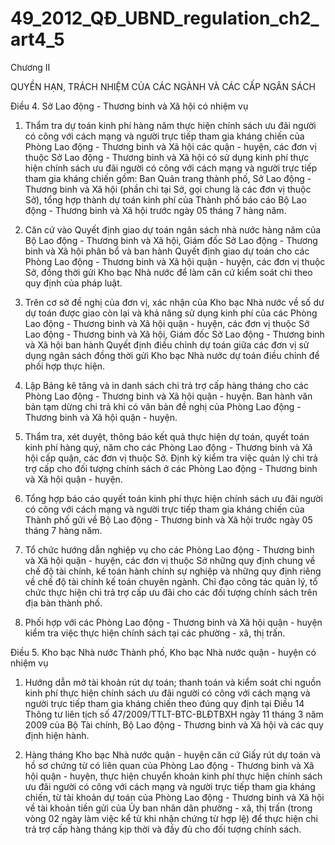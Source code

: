 # 49_2012_QĐ_UBND_regulation_ch2_art4_5
Chương II

QUYỀN HẠN, TRÁCH NHIỆM CỦA CÁC NGÀNH VÀ CÁC CẤP NGÂN SÁCH

Điều 4. Sở Lao động - Thương binh và Xã hội có nhiệm vụ

1. Thẩm tra dự toán kinh phí hàng năm thực hiện chính sách ưu đãi người có công với cách mạng và người trực tiếp tham gia kháng chiến của Phòng Lao động - Thương binh và Xã hội các quận - huyện, các đơn vị thuộc Sở Lao động - Thương binh và Xã hội có sử dụng kinh phí thực hiện chính sách ưu đãi người có công với cách mạng và người trực tiếp tham gia kháng chiến gồm: Ban Quản trang thành phố, Sở Lao động - Thương binh và Xã hội (phần chi tại Sở, gọi chung là các đơn vị thuộc Sở), tổng hợp thành dự toán kinh phí của Thành phố báo cáo Bộ Lao động - Thương binh và Xã hội trước ngày 05 tháng 7 hàng năm.

2. Căn cứ vào Quyết định giao dự toán ngân sách nhà nước hàng năm của Bộ Lao động - Thương binh và Xã hội, Giám đốc Sở Lao động - Thương binh và Xã hội phân bổ và ban hành Quyết định giao dự toán cho các Phòng Lao động - Thương binh và Xã hội quận - huyện, các đơn vị thuộc Sở, đồng thời gửi Kho bạc Nhà nước để làm căn cứ kiểm soát chi theo quy định của pháp luật.

3. Trên cơ sở đề nghị của đơn vị, xác nhận của Kho bạc Nhà nước về số dư dự toán được giao còn lại và khả năng sử dụng kinh phí của các Phòng Lao động - Thương binh và Xã hội quận - huyện, các đơn vị thuộc Sở Lao động - Thương binh và Xã hội, Giám đốc Sở Lao động - Thương binh và Xã hội ban hành Quyết định điều chỉnh dự toán giữa các đơn vị sử dụng ngân sách đồng thời gửi Kho bạc Nhà nước dự toán điều chỉnh để phối hợp thực hiện.

4. Lập Bảng kê tăng và in danh sách chi trả trợ cấp hàng tháng cho các Phòng Lao động - Thương binh và Xã hội quận - huyện. Ban hành văn bản tạm dừng chi trả khi có văn bản đề nghị của Phòng Lao động - Thương binh và Xã hội quận - huyện.

5. Thẩm tra, xét duyệt, thông báo kết quả thực hiện dự toán, quyết toán kinh phí hàng quý, năm cho các Phòng Lao động - Thương binh và Xã hội cấp quận, các đơn vị thuộc Sở. Định kỳ kiểm tra việc quản lý chi trả trợ cấp cho đối tượng chính sách ở các Phòng Lao động - Thương binh và Xã hội quận - huyện.

6. Tổng hợp báo cáo quyết toán kinh phí thực hiện chính sách ưu đãi người có công với cách mạng và người trực tiếp tham gia kháng chiến của Thành phố gửi về Bộ Lao động - Thương binh và Xã hội trước ngày 05 tháng 7 hàng năm.

7. Tổ chức hướng dẫn nghiệp vụ cho các Phòng Lao động - Thương binh và Xã hội quận - huyện, các đơn vị thuộc Sở những quy định chung về chế độ tài chính, kế toán hành chính sự nghiệp và những quy định riêng về chế độ tài chính kế toán chuyên ngành. Chỉ đạo công tác quản lý, tổ chức thực hiện chi trả trợ cấp ưu đãi cho các đối tượng chính sách trên địa bàn thành phố.

8. Phối hợp với các Phòng Lao động - Thương binh và Xã hội quận - huyện kiểm tra việc thực hiện chính sách tại các phường - xã, thị trấn.

Điều 5. Kho bạc Nhà nước Thành phố, Kho bạc Nhà nước quận - huyện có nhiệm vụ

1. Hướng dẫn mở tài khoản rút dự toán; thanh toán và kiểm soát chi nguồn kinh phí thực hiện chính sách ưu đãi người có công với cách mạng và người trực tiếp tham gia kháng chiến theo đúng quy định tại Điều 14 Thông tư liên tịch số 47/2009/TTLT-BTC-BLĐTBXH ngày 11 tháng 3 năm 2009 của Bộ Tài chính, Bộ Lao động - Thương binh và Xã hội và các quy định hiện hành.

2. Hàng tháng Kho bạc Nhà nước quận - huyện căn cứ Giấy rút dự toán và hồ sơ chứng từ có liên quan của Phòng Lao động - Thương binh và Xã hội quận - huyện, thực hiện chuyển khoản kinh phí thực hiện chính sách ưu đãi người có công với cách mạng và người trực tiếp tham gia kháng chiến, từ tài khoản dự toán của Phòng Lao động - Thương binh và Xã hội về tài khoản tiền gửi của Ủy ban nhân dân phường - xã, thị trấn (trong vòng 02 ngày làm việc kể từ khi nhận chứng từ hợp lệ) để thực hiện chi trả trợ cấp hàng tháng kịp thời và đầy đủ cho đối tượng chính sách.